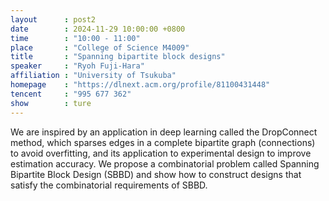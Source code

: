 ```yaml
---
layout      : post2
date        : 2024-11-29 10:00:00 +0800
time        : "10:00 - 11:00"
place       : "College of Science M4009"
title       : "Spanning bipartite block designs"
speaker     : "Ryoh Fuji-Hara"
affiliation : "University of Tsukuba"
homepage    : "https://dlnext.acm.org/profile/81100431448"
tencent     : "995 677 362"
show        : ture
--- 
```

We are inspired by an application in deep learning called the DropConnect method, which sparses edges in a complete bipartite graph (connections) to avoid overfitting, and its application to experimental design to improve estimation accuracy. We propose a combinatorial problem called Spanning Bipartite Block Design (SBBD) and show how to construct designs that satisfy the combinatorial requirements of SBBD.


